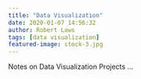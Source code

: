 ```yaml
---
title: "Data Visualization"
date: 2020-01-07 14:56:32
author: Robert Laws
tags: [data visualization]
featured-image: stock-3.jpg
---
```

Notes on Data Visualization Projects <!-- more -->...